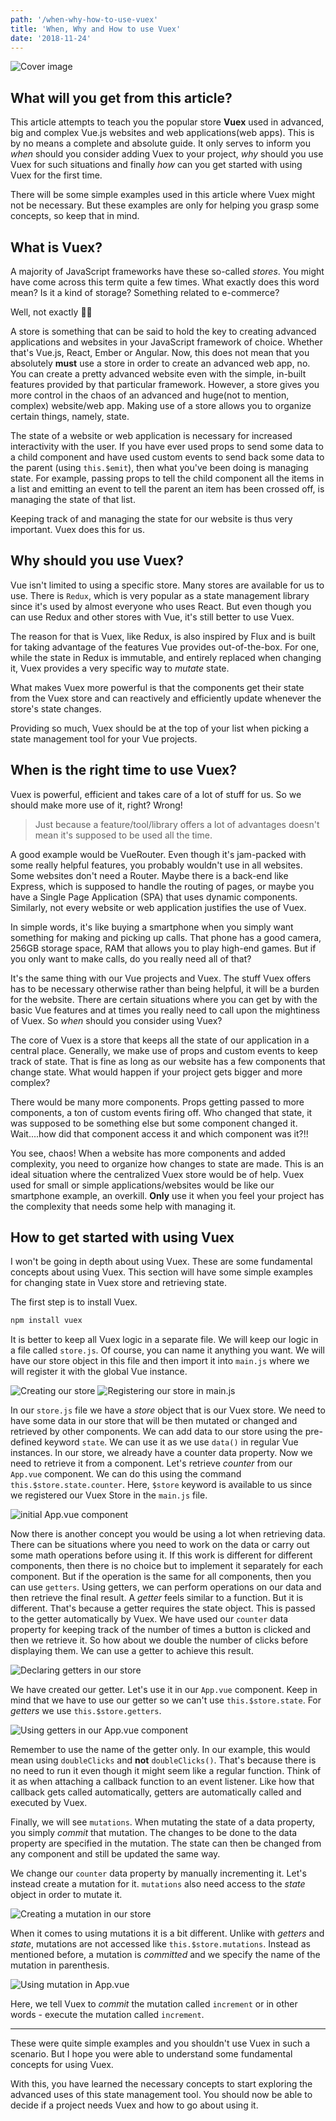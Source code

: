 ```yaml
---
path: '/when-why-how-to-use-vuex'
title: 'When, Why and How to use Vuex'
date: '2018-11-24'
---
```


![Cover image](https://thepracticaldev.s3.amazonaws.com/i/jtzrbad3uwh2tjgn53eq.png)

## What will you get from this article?
This article attempts to teach you the popular store **Vuex** used in advanced, big and complex Vue.js websites and web applications(web apps). This is by no means a complete and absolute guide. It only serves to inform you *when* should you consider adding Vuex to your project, *why* should you use Vuex for such situations and finally *how* can you get started with using Vuex for the first time. 

There will be some simple examples used in this article where Vuex might not be necessary. But these examples are only for helping you grasp some concepts, so keep that in mind.

## What is Vuex?

A majority of JavaScript frameworks have these so-called *stores*. You might have come across this term quite a few times. What exactly does this word mean? Is it a kind of storage? Something related to e-commerce?

Well, not exactly 🤷‍♂️

A store is something that can be said to hold the key to creating advanced applications and websites in your JavaScript framework of choice. Whether that's Vue.js, React, Ember or Angular. Now, this does not mean that you absolutely **must** use a store in order to create an advanced web app, no. You can create a pretty advanced website even with the simple, in-built features provided by that particular framework. However, a store gives you more control in the chaos of an advanced and huge(not to mention, complex) website/web app. Making use of a store allows you to organize certain things, namely, state.

The state of a website or web application is necessary for increased interactivity with the user. If you have ever used props to send some data to a child component and have used custom events to send back some data to the parent (using `this.$emit`), then what you've been doing is managing state. For example, passing props to tell the child component all the items in a list and emitting an event to tell the parent an item has been crossed off, is managing the state of that list.

Keeping track of and managing the state for our website is thus very important. Vuex does this for us.

## Why should you use Vuex?
Vue isn't limited to using a specific store. Many stores are available for us to use. There is `Redux`, which is very popular as a state management library since it's used by almost everyone who uses React. But even though you can use Redux and other stores with Vue, it's still better to use Vuex.

The reason for that is Vuex, like Redux, is also inspired by Flux and is built for taking advantage of the features Vue provides out-of-the-box. For one, while the state in Redux is immutable, and entirely replaced when changing it, Vuex provides a very specific way to *mutate* state.

What makes Vuex more powerful is that the components get their state from the Vuex store and can reactively and efficiently update whenever the store's state changes.

Providing so much, Vuex should be at the top of your list when picking a state management tool for your Vue projects.

## When is the right time to use Vuex?
Vuex is powerful, efficient and takes care of a lot of stuff for us. So we should make more use of it, right? Wrong!

>Just because a feature/tool/library offers a lot of advantages doesn't mean it's supposed to be used all the time.

A good example would be VueRouter. Even though it's jam-packed with some really helpful features, you probably wouldn't use in all websites. Some websites don't need a Router. Maybe there is a back-end like Express, which is supposed to handle the routing of pages, or maybe you have a Single Page Application (SPA) that uses dynamic components. Similarly, not every website or web application justifies the use of Vuex. 

In simple words, it's like buying a smartphone when you simply want something for making and picking up calls. That phone has a good camera, 256GB storage space, RAM that allows you to play high-end games. But if you only want to make calls, do you really need all of that?

It's the same thing with our Vue projects and Vuex. The stuff Vuex offers has to be necessary otherwise rather than being helpful, it will be a burden for the website. There are certain situations where you can get by with the basic Vue features and at times you really need to call upon the mightiness of Vuex. So *when* should you consider using Vuex?

The core of Vuex is a store that keeps all the state of our application in a central place. Generally, we make use of props and custom events to keep track of state. That is fine as long as our website has a few components that change state. What would happen if your project gets bigger and more complex?

There would be many more components. Props getting passed to more components, a ton of custom events firing off. Who changed that state, it was supposed to be something else but some component changed it. Wait....how did that component access it and which component was it?!!

You see, chaos! When a website has more components and added complexity, you need to organize how changes to state are made. This is an ideal situation where the centralized Vuex store would be of help. Vuex used for small or simple applications/websites would be like our smartphone example, an overkill. **Only** use it when you feel your project has the complexity that needs some help with managing it.

## How to get started with using Vuex
I won't be going in depth about using Vuex. These are some fundamental concepts about using Vuex. This section will have some simple examples for changing state in Vuex store and retrieving state.

The first step is to install Vuex.

```bash
npm install vuex
```

It is better to keep all Vuex logic in a separate file. We will keep our logic in a file called `store.js`. Of course, you can name it anything you want. We will have our store object in this file and then import it into `main.js` where we will register it with the global Vue instance.

![Creating our store](https://thepracticaldev.s3.amazonaws.com/i/6uim19875n67yrnzmkr5.png)
![Registering our store in main.js](https://thepracticaldev.s3.amazonaws.com/i/pibvz9xu4u6c9f2rau6k.png)

In our `store.js` file we have a *store* object that is our Vuex store. We need to have some data in our store that will be then mutated or changed and retrieved by other components. We can add data to our store using the pre-defined keyword `state`. We can use it as we use `data()` in regular Vue instances. In our store, we already have a counter data property. Now we need to retrieve it from a component. Let's retrieve *counter* from our `App.vue` component. We can do this using the command `this.$store.state.counter`. Here, `$store` keyword is available to us since we registered our Vuex Store in the `main.js` file.

![initial App.vue component](https://thepracticaldev.s3.amazonaws.com/i/j95ywnjld5ji76kappjl.png)

Now there is another concept you would be using a lot when retrieving data. There can be situations where you need to work on the data or carry out some math operations before using it. If this work is different for different components, then there is no choice but to implement it separately for each component. But if the operation is the same for all components, then you can use `getters`. Using getters, we can perform operations on our data and then retrieve the final result. A *getter* feels similar to a function. But it is different. That's because a getter requires the state object. This is passed to the getter automatically by Vuex. We have used our `counter` data property for keeping track of the number of times a button is clicked and then we retrieve it. So how about we double the number of clicks before displaying them. We can use a getter to achieve this result.

![Declaring getters in our store](https://thepracticaldev.s3.amazonaws.com/i/fgzwu4m8rsdwll2kdzfo.png)

We have created our getter. Let's use it in our `App.vue` component. Keep in mind that we have to use our getter so we can't use `this.$store.state`. For *getters* we use `this.$store.getters`.

![Using getters in our App.vue component](https://thepracticaldev.s3.amazonaws.com/i/wkpb8s252f7ijdzcwwd4.png)

Remember to use the name of the getter only. In our example, this would mean using `doubleClicks` and **not** `doubleClicks()`. That's because there is no need to run it even though it might seem like a regular function. Think of it as when attaching a callback function to an event listener. Like how that callback gets called automatically, getters are automatically called and executed by Vuex.

Finally, we will see `mutations`. When mutating the state of a data property, you simply *commit* that mutation. The changes to be done to the data property are specified in the mutation. The state can then be changed from any component and still be updated the same way.

We change our `counter` data property by manually incrementing it. Let's instead create a mutation for it. `mutations` also need access to the *state* object in order to mutate it.

![Creating a mutation in our store](https://thepracticaldev.s3.amazonaws.com/i/bstgbtgn7i97oerr7xkw.png)

When it comes to using mutations it is a bit different. Unlike with *getters* and *state*, mutations are not accessed like `this.$store.mutations`. Instead as mentioned before, a mutation is *committed* and we specify the name of the mutation in parenthesis.

![Using mutation in App.vue](https://thepracticaldev.s3.amazonaws.com/i/tb8913xdjiij44vemppc.png)

Here, we tell Vuex to *commit* the mutation called `increment` or in other words - execute the mutation called `increment`.

---

These were quite simple examples and you shouldn't use Vuex in such a scenario. But I hope you were able to understand some fundamental concepts for using Vuex. 

With this, you have learned the necessary concepts to start exploring the advanced uses of this state management tool. You should now be able to decide if a project needs Vuex and how to go about using it.